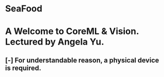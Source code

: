 # SeaFood
# A Welcome to CoreML &amp; Vision. Lectured by Angela Yu.

## [-] For understandable reason, a physical device is required. 
